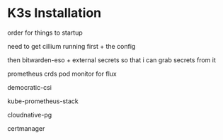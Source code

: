 # K3s Installation

order for things to startup

need to get cillium running first + the config

then bitwarden-eso + external secrets so that i can grab secrets from it

prometheus crds
pod monitor for flux

democratic-csi

kube-prometheus-stack

cloudnative-pg

certmanager
